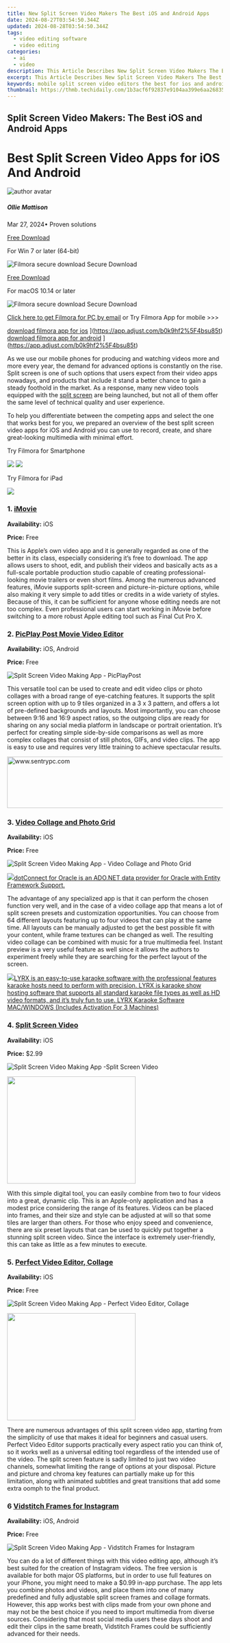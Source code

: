 ```yaml
---
title: New Split Screen Video Makers The Best iOS and Android Apps
date: 2024-08-27T03:54:50.344Z
updated: 2024-08-28T03:54:50.344Z
tags: 
  - video editing software
  - video editing
categories: 
  - ai
  - video
description: This Article Describes New Split Screen Video Makers The Best iOS and Android Apps
excerpt: This Article Describes New Split Screen Video Makers The Best iOS and Android Apps
keywords: mobile split screen video editors the best for ios and android,the best split screen video recording apps for ios and android,ai animation split screen video makers the best ios and android apps,split screen video makers the best ios and android apps,ai animation best split screen video apps for ios and android,best split screen video apps for ios and android,two screens one goal the best split screen video apps for ios and android users
thumbnail: https://thmb.techidaily.com/1b3acf6f92837e9104aa399e6aa268354b94b6b827af6bb095b68b19082ca48f.png
---
```


## Split Screen Video Makers: The Best iOS and Android Apps

# Best Split Screen Video Apps for iOS And Android

![author avatar](https://images.wondershare.com/filmora/article-images/ollie-mattison.jpg)

##### Ollie Mattison

 Mar 27, 2024• Proven solutions

[Free Download](https://tools.techidaily.com/wondershare/filmora/download/)

For Win 7 or later (64-bit)

![Filmora secure download](https://images.wondershare.com/filmora/images/store/secure.png) Secure Download

[Free Download](https://tools.techidaily.com/wondershare/filmora/download/)

For macOS 10.14 or later

![Filmora secure download](https://images.wondershare.com/filmora/images/store/secure.png) Secure Download

[Click here to get Filmora for PC by email](https://tools.techidaily.com/wondershare/filmora/download/)
or Try Filmora App for mobile >>>

[download filmora app for ios](https://images.wondershare.com/filmorago/article-common/app_store.svg) ](https://app.adjust.com/b0k9hf2%5F4bsu85t) [download filmora app for android](https://images.wondershare.com/filmorago/article-common/google_play.svg) ](https://app.adjust.com/b0k9hf2%5F4bsu85t)

As we use our mobile phones for producing and watching videos more and more every year, the demand for advanced options is constantly on the rise. Split screen is one of such options that users expect from their video apps nowadays, and products that include it stand a better chance to gain a steady foothold in the market. As a response, many new video tools equipped with the [split screen](https://tools.techidaily.com/wondershare/filmora/download/) are being launched, but not all of them offer the same level of technical quality and user experience.

To help you differentiate between the competing apps and select the one that works best for you, we prepared an overview of the best split screen video apps for iOS and Android you can use to record, create, and share great-looking multimedia with minimal effort.

Try Filmora for Smartphone

[![](https://images.wondershare.com/images/mobile-download-redirect/badge-download-on-the-app-store.png)](https://app.adjust.com/w06dr6m%5F19za1f6) [![](https://images.wondershare.com/images/mobile-download-redirect/google-play-badge.png)](https://app.adjust.com/w06dr6m%5F19za1f6)

Try Filmora for iPad

[![](https://images.wondershare.com/images/mobile-download-redirect/badge-download-on-the-app-store.png)](https://apps.apple.com/app/apple-store/id1459336970?pt=169436&ct=mobiletraffic&mt=8)

### 1\. [iMovie](https://apps.apple.com/us/app/imovie/id377298193)

**Availability:** iOS

 **Price:** Free

This is Apple’s own video app and it is generally regarded as one of the better in its class, especially considering it’s free to download. The app allows users to shoot, edit, and publish their videos and basically acts as a full-scale portable production studio capable of creating professional-looking movie trailers or even short films. Among the numerous advanced features, iMovie supports split-screen and picture-in-picture options, while also making it very simple to add titles or credits in a wide variety of styles. Because of this, it can be sufficient for anyone whose editing needs are not too complex. Even professional users can start working in iMovie before switching to a more robust Apple editing tool such as Final Cut Pro X.

### 2\. [PicPlay Post Movie Video Editor](https://play.google.com/store/apps/details?id=com.flambestudios.picplaypost&hl=en)

**Availability:** iOS, Android

 **Price:** Free

![Split Screen Video Making App - PicPlayPost ](https://images.wondershare.com/filmora/article-images/picplaypost-movie-video-editor.jpg)

This versatile tool can be used to create and edit video clips or photo collages with a broad range of eye-catching features. It supports the split screen option with up to 9 tiles organized in a 3 x 3 pattern, and offers a lot of pre-defined backgrounds and layouts. Most importantly, you can choose between 9:16 and 16:9 aspect ratios, so the outgoing clips are ready for sharing on any social media platform in landscape or portrait orientation. It’s perfect for creating simple side-by-side comparisons as well as more complex collages that consist of still photos, GIFs, and video clips. The app is easy to use and requires very little training to achieve spectacular results.

<!-- affiliate ads begin -->
<a href="https://sentrypc.7eer.net/c/5597632/398457/3022" target="_top" id="398457"><img src="//a.impactradius-go.com/display-ad/3022-398457" border="0" alt="www.sentrypc.com" width="980" height="120"/></a><img height="0" width="0" src="https://sentrypc.7eer.net/i/5597632/398457/3022" style="position:absolute;visibility:hidden;" border="0" />
<!-- affiliate ads end -->
### 3\. [Video Collage and Photo Grid](https://apps.apple.com/us/app/video-collage-and-photo-grid/id779353036)

**Availability:** iOS

 **Price:** Free

![Split Screen Video Making App - Video Collage and Photo Grid ](https://images.wondershare.com/filmora/article-images/video-collage-and-photo-grid.jpg)

<!-- affiliate ads begin -->
<a href="https://checkout.devart.com/order/checkout.php?PRODS=5023555&QTY=1&AFFILIATE=108875&CART=1"><img src="https://secure.avangate.com/images/merchant/45b430710ad04765a6afd58d9d9fafca/products/dotConnect_O.png" border="0">dotConnect for Oracle is an ADO.NET data provider for Oracle with Entity Framework Support.</a>
<!-- affiliate ads end -->
The advantage of any specialized app is that it can perform the chosen function very well, and in the case of a video collage app that means a lot of split screen presets and customization opportunities. You can choose from 64 different layouts featuring up to four videos that can play at the same time. All layouts can be manually adjusted to get the best possible fit with your content, while frame textures can be changed as well. The resulting video collage can be combined with music for a true multimedia feel. Instant preview is a very useful feature as well since it allows the authors to experiment freely while they are searching for the perfect layout of the screen.

<!-- affiliate ads begin -->
<a href="https://shop.pcdj.com/order/checkout.php?PRODS=4698998&QTY=1&AFFILIATE=108875&CART=1"> <img src="https://secure.avangate.com/images/merchant/47f4b6321e9fd8e8f7326a6adc1a7c1e/products/MacBook_Pro_lyrx-withsinger-tv.png" border="0">LYRX is an easy-to-use karaoke software with the professional features karaoke hosts need to perform with precision. LYRX is karaoke show hosting software that supports all standard karaoke file types as well as HD video formats, and it’s truly fun to use. 
LYRX Karaoke Software MAC/WINDOWS (Includes Activation For 3 Machines)</a>
<!-- affiliate ads end -->
### 4\. [Split Screen Video](https://apps.apple.com/us/app/split-screen-videos/id1141913470#?platform=iphone)

**Availability:** iOS

 **Price:** $2.99

![Split Screen Video Making App -Split Screen Video ](https://images.wondershare.com/filmora/article-images/split-screen-videos-app.jpg)

<!-- affiliate ads begin -->
<a href="https://caperobbin.sjv.io/c/5597632/2006123/18460" target="_top" id="2006123"><img src="//a.impactradius-go.com/display-ad/18460-2006123" border="0" alt="" width="300" height="250"/></a><img height="0" width="0" src="https://imp.pxf.io/i/5597632/2006123/18460" style="position:absolute;visibility:hidden;" border="0" />
<!-- affiliate ads end -->
With this simple digital tool, you can easily combine from two to four videos into a great, dynamic clip. This is an Apple-only application and has a modest price considering the range of its features. Videos can be placed into frames, and their size and style can be adjusted at will so that some tiles are larger than others. For those who enjoy speed and convenience, there are six preset layouts that can be used to quickly put together a stunning split screen video. Since the interface is extremely user-friendly, this can take as little as a few minutes to execute.

### 5\. [Perfect Video Editor, Collage](https://apps.apple.com/us/app/perfect-video-editor-collage/id633335631)

**Availability:** iOS

 **Price:** Free

![Split Screen Video Making App - Perfect Video Editor, Collage](https://images.wondershare.com/filmora/article-images/perfect-video-editor-collage.jpg)

<!-- affiliate ads begin -->
<a href="https://caperobbin.sjv.io/c/5597632/2006118/18460" target="_top" id="2006118"><img src="//a.impactradius-go.com/display-ad/18460-2006118" border="0" alt="" width="300" height="250"/></a><img height="0" width="0" src="https://imp.pxf.io/i/5597632/2006118/18460" style="position:absolute;visibility:hidden;" border="0" />
<!-- affiliate ads end -->
There are numerous advantages of this split screen video app, starting from the simplicity of use that makes it ideal for beginners and casual users. Perfect Video Editor supports practically every aspect ratio you can think of, so it works well as a universal editing tool regardless of the intended use of the video. The split screen feature is sadly limited to just two video channels, somewhat limiting the range of options at your disposal. Picture and picture and chroma key features can partially make up for this limitation, along with animated subtitles and great transitions that add some extra oomph to the final product.

### 6 [Vidstitch Frames for Instagram](https://apps.apple.com/us/app/vidstitch-frames-for-instagram/id712908978)

**Availability:** iOS, Android

 **Price:** Free

![Split Screen Video Making App - Vidstitch Frames for Instagram](https://images.wondershare.com/filmora/article-images/vidstitch-frames-for-instagram.jpg)

You can do a lot of different things with this video editing app, although it’s best suited for the creation of Instagram videos. The free version is available for both major OS platforms, but in order to use full features on your iPhone, you might need to make a $0.99 in-app purchase. The app lets you combine photos and videos, and place them into one of many predefined and fully adjustable split screen frames and collage formats. However, this app works best with clips made from your own phone and may not be the best choice if you need to import multimedia from diverse sources. Considering that most social media users these days shoot and edit their clips in the same breath, Vidstitch Frames could be sufficiently advanced for their needs.

<!-- affiliate ads begin -->
<span id="1793213">
					<video width="1080" height="1620" style="cursor:pointer"
           poster="//a.impactradius-go.com/display-clicktoplayimage/1793213.jpeg"
           onclick="if(!this.playClicked){this.play();this.setAttribute('controls',true);this.playClicked=true;}">
	   <source src="//a.impactradius-go.com/display-ad/19135-1793213">
	   <img src="//a.impactradius-go.com/display-clicktoplayimage/1793213.jpeg" style="border: none; height: 100%; width: 100%; object-fit: contain">
	</video>
	<div style="width:1080px;text-align:center"><a href="javascript:window.open(decodeURIComponent('https%3A%2F%2Ftinyland.pxf.io%2Fc%2F5597632%2F1793213%2F19135'), '_blank');void(0);">Click here</a></div>
</span>
<img height="0" width="0" src="https://imp.pxf.io/i/5597632/1793213/19135" style="position:absolute;visibility:hidden;" border="0" />
<!-- affiliate ads end -->
### 7\. [Acapella](https://apps.apple.com/us/app/acapella-from-picplaypost/id924635678)

**Availability:** iOS, Android

 **Price:** Free

![Split Screen Video Making App - Acapella](https://images.wondershare.com/filmora/article-images/acapella-from-picplaypost.jpg)

<!-- affiliate ads begin -->
<a href="https://engwe.pxf.io/c/5597632/2093504/25579" target="_top" id="2093504"><img src="//a.impactradius-go.com/display-ad/25579-2093504" border="0" alt="" width="1200" height="1200"/></a><img height="0" width="0" src="https://imp.pxf.io/i/5597632/2093504/25579" style="position:absolute;visibility:hidden;" border="0" />
<!-- affiliate ads end -->
While this is primarily a music editing app, it can also be used with reasonable success for creating and sharing videos. Most importantly, it supports multi-frame layouts and allows you to combine several video clips to accompany the multi-track sound. Various frames and backgrounds are available to use as plug-and-play elements while you are making a new split screen video. The songs and videos you can record with Acapella are limited to 10 minutes in duration, although this should be more than enough for all except the most ambitious users. On the other hand, demanding users who primarily want to edit videos rather than music can probably find a better split screen app.

### 8\. [Video Merge, Side by Side](https://play.google.com/store/apps/details?id=com.irisstudio.videomerge&hl=en%5FUS&gl=US)

**Availability:** Android

 **Price:** Free

![Split Screen Video Making App - Video Merge, Side by Side](https://images.wondershare.com/filmora/article-images/video-merge-side-by-side.jpg)

Installing this Android app will instantly enable you to create unique videos by merging two different clips into one. The app shows both streams together and can place them side by side or one atop of another, depending on user preference. This is a great way to show two different shots of the same event or summarize the footage from your travels without spending a ton of time. While the app is very intuitive and easy to learn, it can’t work with more than two video sources and it sorely lacks some of the more sophisticated features that a premium split screen video editor should have.

<!-- affiliate ads begin -->
<a href="https://zebaoaffiliateprogram.pxf.io/c/5597632/1853659/21526" target="_top" id="1853659"><img src="//a.impactradius-go.com/display-ad/21526-1853659" border="0" alt="" width="1920" height="750"/></a><img height="0" width="0" src="https://imp.pxf.io/i/5597632/1853659/21526" style="position:absolute;visibility:hidden;" border="0" />
<!-- affiliate ads end -->
### 9\. [4xcamera](https://www.roland.com/us/products/4xcamera/)

**Availability:** iOS, Android

 **Price:** Free

As its name implies, 4Xcamera can handle up to four independent inputs containing both video and audio components. As such, it can be a powerful tool for recording live music performances and editing the footage to get amazing multi-screen music videos. Each of the performers can be in a separate location, but this split screen app allows for simultaneous recording and real-time playback in a very effortless fashion. Three aspect ratios are supported (1:1, 9:16, and 16:9), along with 10 unique split screen patterns for each of those formats. The free version is available from the App Store as well as Google Play, although paid features might be necessary for the best possible results.

### 10\. [Multiple Videos at Same Time](https://play.google.com/store/apps/details?id=com.badongutech.playvideos4fun&hl=en%5FUS&gl=US)

**Availability:** Android

 **Price:** Free

This practical and intuitive split screen software can play up to four different videos at the same time, albeit only in the basic layout with four equally sized fields. It is best suited for playback rather than video editing, and most of the options are basic viewing-related commands such as rewinding, searching, or volume control. On a more positive note, this app can be easily connected to a large screen TV or a movie projector and used for multi-screen promotions and presentations. The app has minimal hardware requirements and is extremely easy to use, even for a person with no experience in multimedia production. It’s fair to say that the app has a clearly defined target group and serves well in its primary role, but it doesn’t compare favorably with some of the general purpose editors presented earlier.

**Conclusion**

The field is quite broad when it comes to split screen video apps, with numerous high-quality products available for free or at a low cost. The most optimal choice of editing software depends on numerous factors, including the level of experience and the purpose of the videos. With so many options to choose from, every advanced social media user can create brilliant videos that combine multiple sources and create a dynamic, modern format. It takes some practice to master the split screen tool and get the layout just right without overwhelming the viewer, but this is easier to achieve when you have professional-level editing tools installed on your smartphone.

## Make Split-Screen Videos with Templates on [Wondershare Filmora](https://tools.techidaily.com/wondershare/filmora/download/)

If you want to create a [split-screen video](https://tools.techidaily.com/wondershare/filmora/download/) footage on desktop, I recommend you Wondershare Filmora. Filmora features lots of split-screen presets which allows you to create a split-screen video without efforts.

[Free Download](https://tools.techidaily.com/wondershare/filmora/download/)

For Win 7 or later (64-bit)

![Filmora secure download](https://images.wondershare.com/filmora/images/store/secure.png) Secure Download

[Free Download](https://tools.techidaily.com/wondershare/filmora/download/)

For macOS 10.14 or later

![Filmora secure download](https://images.wondershare.com/filmora/images/store/secure.png) Secure Download

[Click here to get Filmora for PC by email](https://tools.techidaily.com/wondershare/filmora/download/)
or Try Filmora App for mobile >>>

[download filmora app for ios](https://images.wondershare.com/filmorago/article-common/app_store.svg) ](https://app.adjust.com/b0k9hf2%5F4bsu85t) [download filmora app for android](https://images.wondershare.com/filmorago/article-common/google_play.svg) ](https://app.adjust.com/b0k9hf2%5F4bsu85t)

![author avatar](https://images.wondershare.com/filmora/article-images/ollie-mattison.jpg)

<!-- affiliate ads begin -->
<a href="https://bluettius.sjv.io/c/5597632/2027209/17108" target="_top" id="2027209"><img src="//a.impactradius-go.com/display-ad/17108-2027209" border="0" alt="" width="300" height="250"/></a><img height="0" width="0" src="https://imp.pxf.io/i/5597632/2027209/17108" style="position:absolute;visibility:hidden;" border="0" />
<!-- affiliate ads end -->
Ollie Mattison

Ollie Mattison is a writer and a lover of all things video.

Follow @Ollie Mattison

<span class="atpl-alsoreadstyle">Also read:</span>
<div><ul>
<li><a href="https://extra-hints.techidaily.com/new-ace-your-gift-shopping-the-ultimate-guide-to-selecting-specialty-stores/"><u>[New] Ace Your Gift Shopping  The Ultimate Guide to Selecting Specialty Stores</u></a></li>
<li><a href="https://fox-boxes.techidaily.com/new-become-a-periscope-expert-with-our-full-guide/"><u>[New] Become a Periscope Expert with Our Full Guide</u></a></li>
<li><a href="https://fox-hovers.techidaily.com/new-in-2024-the-art-of-selecting-the-ideal-livestream-service/"><u>[New] In 2024, The Art of Selecting the Ideal Livestream Service</u></a></li>
<li><a href="https://facebook-record-videos.techidaily.com/updated-2024-approved-cross-platform-strategies-to-boost-youtube-presence/"><u>[Updated] 2024 Approved  Cross-Platform Strategies to Boost YouTube Presence</u></a></li>
<li><a href="https://some-approaches.techidaily.com/2024-approved-the-essentials-of-structuring-your-podcasts-rss-feed/"><u>2024 Approved  The Essentials of Structuring Your Podcast's RSS Feed</u></a></li>
<li><a href="https://games-able.techidaily.com/a-guide-for-parents-to-monitor-children-on-discord/"><u>A Guide for Parents to Monitor Children on Discord</u></a></li>
<li><a href="https://phone-solutions.techidaily.com/advance-repair-for-bad-and-corrupt-video-files-of-vivo-t2-5g-by-stellar-video-repair-mobile-video-repair/"><u>Advance Repair for Bad and Corrupt Video Files of Vivo T2 5G</u></a></li>
<li><a href="https://buynow-reviews.techidaily.com/affordable-adventure-skies-holy-stone-hs1n70-predator-mini-rc-helicopter-in-depth-review/"><u>Affordable Adventure Skies: Holy Stone HS1n70 Predator Mini RC Helicopter - In-Depth Review</u></a></li>
<li><a href="https://win-amazing.techidaily.com/best-practices-for-updating-the-mono-laser-printing-driver-on-dell-models-2330d-and-2330dn/"><u>Best Practices for Updating the Mono Laser Printing Driver on Dell Models 2330D & 2330DN</u></a></li>
<li><a href="https://buynow-help.techidaily.com/evaluating-the-ihome-zenergy-the-revolutionary-sleep-enhancement-device-for-a-radiant-morning/"><u>Evaluating the IHome Zenergy: The Revolutionary Sleep Enhancement Device for a Radiant Morning</u></a></li>
<li><a href="https://extra-information.techidaily.com/from-shaky-to-steady-selecting-an-ideal-camera-gimbals-for-uavs/"><u>From Shaky to Steady  Selecting an Ideal Camera Gimbals for UAVs</u></a></li>
<li><a href="https://hardware-updates.techidaily.com/get-your-hp-laserjet-1018-driver-software-here-for-immediate-use/"><u>Get Your HP LaserJet 1018 Driver Software Here for Immediate Use</u></a></li>
<li><a href="https://android-pokemon-go.techidaily.com/how-can-i-catch-the-regional-pokemon-without-traveling-on-motorola-moto-e13-drfone-by-drfone-virtual-android/"><u>How Can I Catch the Regional Pokémon without Traveling On Motorola Moto E13 | Dr.fone</u></a></li>
<li><a href="https://fake-location.techidaily.com/how-to-find-ispoofer-pro-activation-key-on-xiaomi-redmi-13c-drfone-by-drfone-virtual-android/"><u>How to Find iSpoofer Pro Activation Key On Xiaomi Redmi 13C? | Dr.fone</u></a></li>
<li><a href="https://android-transfer.techidaily.com/how-to-transfer-music-from-motorola-edge-40-to-ipod-drfone-by-drfone-transfer-from-android-transfer-from-android/"><u>How to Transfer Music from Motorola Edge 40 to iPod | Dr.fone</u></a></li>
<li><a href="https://iphone-unlock.techidaily.com/in-2024-3-easy-ways-to-factory-reset-a-locked-iphone-7-plus-without-itunes-drfone-by-drfone-ios/"><u>In 2024, 3 Easy Ways to Factory Reset a Locked iPhone 7 Plus Without iTunes | Dr.fone</u></a></li>
<li><a href="https://ios-pokemon-go.techidaily.com/in-2024-a-working-guide-for-pachirisu-pokemon-go-map-on-apple-iphone-x-drfone-by-drfone-virtual-ios/"><u>In 2024, A Working Guide For Pachirisu Pokemon Go Map On Apple iPhone X | Dr.fone</u></a></li>
<li><a href="https://extra-tips.techidaily.com/in-2024-audfreetechunveiled-detailed-look-at-the-new-audio-tool/"><u>In 2024, AudFreeTechUnveiled  Detailed Look at the New Audio Tool</u></a></li>
<li><a href="https://some-tips.techidaily.com/in-2024-top-tamil-ringtone-downloads-essential-websites-and-tricks/"><u>In 2024, Top Tamil Ringtone Downloads  Essential Websites and Tricks</u></a></li>
<li><a href="https://techidaily.com/is-your-samsung-galaxy-m34-5g-working-too-slow-heres-how-you-can-hard-reset-it-drfone-by-drfone-reset-android-reset-android/"><u>Is your Samsung Galaxy M34 5G working too slow? Heres how you can hard reset it | Dr.fone</u></a></li>
<li><a href="https://extra-tips.techidaily.com/kinemaster-unveiled-the-best-game-on-your-android-device/"><u>KineMaster Unveiled  The Best Game on Your Android Device</u></a></li>
<li><a href="https://smart-video-creator.techidaily.com/new-in-2024-the-ultimate-guide-to-making-reaction-videos-on-your-phone/"><u>New In 2024, The Ultimate Guide to Making Reaction Videos on Your Phone</u></a></li>
<li><a href="https://smart-video-creator.techidaily.com/new-in-2024-unleash-your-creativity-top-20-free-adobe-premiere-title-templates/"><u>New In 2024, Unleash Your Creativity Top 20 Free Adobe Premiere Title Templates</u></a></li>
<li><a href="https://smart-video-creator.techidaily.com/new-latest-free-game-video-editing-software-you-need-to-try-for-2024/"><u>New Latest Free Game Video Editing Software You Need to Try for 2024</u></a></li>
<li><a href="https://smart-video-creator.techidaily.com/new-the-ultimate-guide-to-sony-vegas-alternatives-for-windows/"><u>New The Ultimate Guide to Sony Vegas Alternatives for Windows</u></a></li>
<li><a href="https://smart-video-creator.techidaily.com/new-top-free-gif-animators-for-endless-loops/"><u>New Top Free GIF Animators for Endless Loops</u></a></li>
<li><a href="https://smart-video-creator.techidaily.com/new-top-free-video-editors-for-32-bit-windows-computers/"><u>New Top Free Video Editors for 32-Bit Windows Computers</u></a></li>
<li><a href="https://smart-video-creator.techidaily.com/new-video-stabilization-on-a-budget-8-free-online-tools-to-get-you-started/"><u>New Video Stabilization on a Budget 8 Free Online Tools to Get You Started</u></a></li>
<li><a href="https://smart-video-creator.techidaily.com/new-windows-live-movie-maker-tutorial-splitting-videos-made-easy-for-2024/"><u>New Windows Live Movie Maker Tutorial Splitting Videos Made Easy for 2024</u></a></li>
<li><a href="https://smart-video-creator.techidaily.com/powerdirector-color-grading-unifying-your-video-clips-look/"><u>PowerDirector Color Grading Unifying Your Video Clips Look</u></a></li>
<li><a href="https://pokemon-go-android.techidaily.com/preparation-to-beat-giovani-in-pokemon-go-for-tecno-spark-20-proplus-drfone-by-drfone-virtual-android/"><u>Preparation to Beat Giovani in Pokemon Go For Tecno Spark 20 Pro+ | Dr.fone</u></a></li>
<li><a href="https://extra-support.techidaily.com/prime-phone-pals-selecting-speech-to-text-apps-for-offline-use-for-2024/"><u>Prime Phone Pals  Selecting Speech-to-Text Apps for Offline Use for 2024</u></a></li>
<li><a href="https://smart-video-creator.techidaily.com/quicktime-video-editing-essentials-for-mac-beginners-for-2024/"><u>QuickTime Video Editing Essentials for Mac Beginners for 2024</u></a></li>
<li><a href="https://sound-issues.techidaily.com/resolving-the-silent-problem-conexant-smartaudio-hd-not-working-on-windows-11/"><u>Resolving the Silent Problem: Conexant SmartAudio HD Not Working on Windows 11</u></a></li>
<li><a href="https://facebook-video-share.techidaily.com/safe-mp3-extraction-three-methods-for-youtube-audio-conversion-for-2024/"><u>Safe MP3 Extraction  Three Methods for YouTube Audio Conversion for 2024</u></a></li>
<li><a href="https://extra-lessons.techidaily.com/the-ultimate-drone-buying-roadmap-pre-purchase-essentials/"><u>The Ultimate Drone Buying Roadmap  Pre-Purchase Essentials</u></a></li>
<li><a href="https://smart-video-creator.techidaily.com/the-ultimate-guide-to-converting-webm-files-to-mp3/"><u>The Ultimate Guide to Converting WebM Files to MP3</u></a></li>
<li><a href="https://smart-video-creator.techidaily.com/transform-your-gopro-footage-mac-video-editing-essentials/"><u>Transform Your GoPro Footage Mac Video Editing Essentials</u></a></li>
<li><a href="https://program-issues.techidaily.com/1723004009095-ultimate-fix-the-fnaf-security-intrusion-game-is-now-fully-operational-on-your-pc-say-goodbye-to-crashes/"><u>Ultimate Fix: The FNAF Security Intrusion Game Is Now Fully Operational on Your PC, Say Goodbye to Crashes</u></a></li>
<li><a href="https://smart-video-creator.techidaily.com/unleash-your-creativity-7-best-animation-drawing-software-for-artists-for-2024/"><u>Unleash Your Creativity 7 Best Animation Drawing Software for Artists for 2024</u></a></li>
<li><a href="https://games-able.techidaily.com/unlocking-the-potential-of-your-games-with-nvidia-g-sync/"><u>Unlocking the Potential of Your Games with Nvidia G-Sync</u></a></li>
<li><a href="https://buynow-reviews.techidaily.com/unveiling-the-power-of-the-aphaca-bt6-similar-problem-more-advanced-and-relevant-to-us/"><u>Unveiling the Power of the Aphaca BT6 # Similar Problem (More Advanced and Relevant to US)</u></a></li>
<li><a href="https://smart-video-creator.techidaily.com/updated-2024-approved-bring-cartoons-to-life-top-10-animation-apps-for-android-and-iphone/"><u>Updated 2024 Approved Bring Cartoons to Life Top 10 Animation Apps for Android and iPhone</u></a></li>
<li><a href="https://smart-video-creator.techidaily.com/updated-2024-approved-dont-pay-full-price-4-clever-ways-to-get-filmora-discount-codes/"><u>Updated 2024 Approved Dont Pay Full Price 4 Clever Ways to Get Filmora Discount Codes</u></a></li>
<li><a href="https://smart-video-creator.techidaily.com/updated-2024-approved-elevate-your-video-experience-free-online-quality-enhancement-tools/"><u>Updated 2024 Approved Elevate Your Video Experience Free Online Quality Enhancement Tools</u></a></li>
<li><a href="https://smart-video-creator.techidaily.com/updated-2024-approved-no-fuss-no-muss-5-simple-online-tone-generators-free/"><u>Updated 2024 Approved No Fuss, No Muss 5 Simple Online Tone Generators Free</u></a></li>
<li><a href="https://smart-video-creator.techidaily.com/updated-2024-approved-top-video-editors-for-4k-proxy-workflow-2023-edition/"><u>Updated 2024 Approved Top Video Editors for 4K Proxy Workflow 2023 Edition</u></a></li>
<li><a href="https://smart-video-creator.techidaily.com/updated-2024-approved-top-rated-mts-video-editing-programs/"><u>Updated 2024 Approved Top-Rated MTS Video Editing Programs</u></a></li>
<li><a href="https://smart-video-creator.techidaily.com/updated-best-free-green-screen-apps-for-mobile-devices-updated-2023/"><u>Updated Best Free Green Screen Apps for Mobile Devices (Updated 2023)</u></a></li>
<li><a href="https://smart-video-creator.techidaily.com/updated-in-2024-discover-the-ultimate-video-editing-solution-for-windows-8/"><u>Updated In 2024, Discover the Ultimate Video Editing Solution for Windows 8</u></a></li>
<li><a href="https://smart-video-creator.techidaily.com/updated-in-2024-elevate-your-footage-the-art-of-video-stabilization-in-fcpx/"><u>Updated In 2024, Elevate Your Footage The Art of Video Stabilization in FCPX</u></a></li>
<li><a href="https://smart-video-creator.techidaily.com/updated-in-2024-from-screen-to-video-how-to-record-your-desktop-with-filmora-scrn/"><u>Updated In 2024, From Screen to Video How to Record Your Desktop with Filmora Scrn</u></a></li>
<li><a href="https://smart-video-creator.techidaily.com/updated-in-2024-top-10-face-blurring-tools-for-photos-and-videos-free-and-easy-to-use/"><u>Updated In 2024, Top 10 Face Blurring Tools for Photos and Videos (Free & Easy to Use)</u></a></li>
<li><a href="https://smart-video-creator.techidaily.com/updated-linux-on-a-chromebook-the-ultimate-setup-tutorial/"><u>Updated Linux on a Chromebook The Ultimate Setup Tutorial</u></a></li>
<li><a href="https://smart-video-creator.techidaily.com/updated-mkv-video-trimming-made-easy-best-mac-apps-2023-for-2024/"><u>Updated MKV Video Trimming Made Easy Best Mac Apps 2023 for 2024</u></a></li>
<li><a href="https://smart-video-creator.techidaily.com/updated-powerdirector-competitors-best-android-and-ios-video-editors-for-2024/"><u>Updated PowerDirector Competitors Best Android and iOS Video Editors for 2024</u></a></li>
<li><a href="https://smart-video-creator.techidaily.com/updated-the-best-of-the-best-top-avchd-video-editors/"><u>Updated The Best of the Best Top AVCHD Video Editors</u></a></li>
<li><a href="https://smart-video-creator.techidaily.com/updated-the-ultimate-list-of-adobe-premiere-pro-shortcuts-for-beginners-and-pros/"><u>Updated The Ultimate List of Adobe Premiere Pro Shortcuts for Beginners and Pros</u></a></li>
<li><a href="https://smart-video-creator.techidaily.com/updated-the-ultimate-list-top-game-download-websites-2024/"><u>Updated The Ultimate List Top Game Download Websites 2024</u></a></li>
<li><a href="https://smart-video-creator.techidaily.com/updated-top-3d-video-creation-tools-you-need-to-try-for-2024/"><u>Updated Top 3D Video Creation Tools You Need to Try for 2024</u></a></li>
<li><a href="https://smart-video-creator.techidaily.com/updated-video-editing-made-easy-a-windows-movie-maker-tutorial-for-all-for-2024/"><u>Updated Video Editing Made Easy A Windows Movie Maker Tutorial for All for 2024</u></a></li>
<li><a href="https://video-capture.techidaily.com/virtual-journeys-ultimate-listing-of-10-free-mmorpg-games-for-2024/"><u>Virtual Journey's  Ultimate Listing of 10 Free MMORPG Games for 2024</u></a></li>
<li><a href="https://smart-video-creator.techidaily.com/weve-handpicked-some-of-the-best-online-reverse-video-makers-in-this-article-to-help-you-make-creative-and-inspiring-reverse-videos-online/"><u>Weve Handpicked some of the Best Online Reverse Video Makers in This Article to Help You Make Creative and Inspiring Reverse Videos Online</u></a></li>
</ul></div>

<ins class="adsbygoogle"
      style="display:block"
      data-ad-client="ca-pub-7571918770474297"
      data-ad-slot="8358498916"
      data-ad-format="auto"
      data-full-width-responsive="true"></ins>